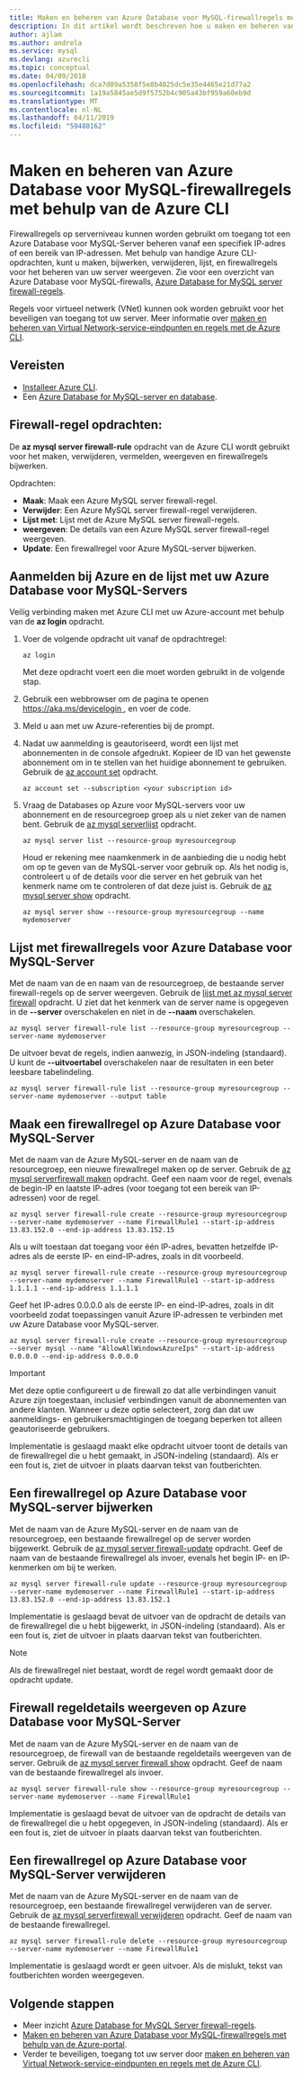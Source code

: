 ```yaml
---
title: Maken en beheren van Azure Database voor MySQL-firewallregels met behulp van Azure CLI
description: In dit artikel wordt beschreven hoe u maken en beheren van Azure Database voor MySQL-firewallregels met behulp van Azure CLI-opdrachtregel.
author: ajlam
ms.author: andrela
ms.service: mysql
ms.devlang: azurecli
ms.topic: conceptual
ms.date: 04/09/2018
ms.openlocfilehash: dca7d09a5358f5e8b4025dc5e35e4465e21d77a2
ms.sourcegitcommit: 1a19a5845ae5d9f5752b4c905a43bf959a60eb9d
ms.translationtype: MT
ms.contentlocale: nl-NL
ms.lasthandoff: 04/11/2019
ms.locfileid: "59488162"
---
```

# <a name="create-and-manage-azure-database-for-mysql-firewall-rules-by-using-the-azure-cli"></a>Maken en beheren van Azure Database voor MySQL-firewallregels met behulp van de Azure CLI
Firewallregels op serverniveau kunnen worden gebruikt om toegang tot een Azure Database voor MySQL-Server beheren vanaf een specifiek IP-adres of een bereik van IP-adressen. Met behulp van handige Azure CLI-opdrachten, kunt u maken, bijwerken, verwijderen, lijst, en firewallregels voor het beheren van uw server weergeven. Zie voor een overzicht van Azure Database voor MySQL-firewalls, [Azure Database for MySQL server firewall-regels](./concepts-firewall-rules.md).

Regels voor virtueel netwerk (VNet) kunnen ook worden gebruikt voor het beveiligen van toegang tot uw server. Meer informatie over [maken en beheren van Virtual Network-service-eindpunten en regels met de Azure CLI](howto-manage-vnet-using-cli.md).

## <a name="prerequisites"></a>Vereisten
* [Installeer Azure CLI](https://docs.microsoft.com/cli/azure/install-azure-cli).
* Een [Azure Database for MySQL-server en database](quickstart-create-mysql-server-database-using-azure-cli.md).

## <a name="firewall-rule-commands"></a>Firewall-regel opdrachten:
De **az mysql server firewall-rule** opdracht van de Azure CLI wordt gebruikt voor het maken, verwijderen, vermelden, weergeven en firewallregels bijwerken.

Opdrachten:
- **Maak**: Maak een Azure MySQL server firewall-regel.
- **Verwijder**: Een Azure MySQL server firewall-regel verwijderen.
- **Lijst met**: Lijst met de Azure MySQL server firewall-regels.
- **weergeven**: De details van een Azure MySQL server firewall-regel weergeven.
- **Update**: Een firewallregel voor Azure MySQL-server bijwerken.

## <a name="sign-in-to-azure-and-list-your-azure-database-for-mysql-servers"></a>Aanmelden bij Azure en de lijst met uw Azure Database voor MySQL-Servers
Veilig verbinding maken met Azure CLI met uw Azure-account met behulp van de **az login** opdracht.

1. Voer de volgende opdracht uit vanaf de opdrachtregel:
    ```azurecli
    az login
    ```
   Met deze opdracht voert een die moet worden gebruikt in de volgende stap.

2. Gebruik een webbrowser om de pagina te openen [ https://aka.ms/devicelogin ](https://aka.ms/devicelogin), en voer de code.

3. Meld u aan met uw Azure-referenties bij de prompt.

4. Nadat uw aanmelding is geautoriseerd, wordt een lijst met abonnementen in de console afgedrukt. Kopieer de ID van het gewenste abonnement om in te stellen van het huidige abonnement te gebruiken. Gebruik de [az account set](/cli/azure/account#az-account-set) opdracht.
    ```azurecli-interactive
    az account set --subscription <your subscription id>
    ```

5. Vraag de Databases op Azure voor MySQL-servers voor uw abonnement en de resourcegroep groep als u niet zeker van de namen bent. Gebruik de [az mysql serverlijst](/cli/azure/mysql/server#az-mysql-server-list) opdracht.

    ```azurecli-interactive
    az mysql server list --resource-group myresourcegroup
    ```

   Houd er rekening mee naamkenmerk in de aanbieding die u nodig hebt om op te geven van de MySQL-server voor gebruik op. Als het nodig is, controleert u of de details voor die server en het gebruik van het kenmerk name om te controleren of dat deze juist is. Gebruik de [az mysql server show](/cli/azure/mysql/server#az-mysql-server-show) opdracht.

    ```azurecli-interactive
    az mysql server show --resource-group myresourcegroup --name mydemoserver
    ```

## <a name="list-firewall-rules-on-azure-database-for-mysql-server"></a>Lijst met firewallregels voor Azure Database voor MySQL-Server 
Met de naam van de en naam van de resourcegroep, de bestaande server firewall-regels op de server weergeven. Gebruik de [lijst met az mysql server firewall](/cli/azure/mysql/server/firewall-rule#az-mysql-server-firewall-rule-list) opdracht.  U ziet dat het kenmerk van de server name is opgegeven in de **--server** overschakelen en niet in de **--naam** overschakelen. 
```azurecli-interactive
az mysql server firewall-rule list --resource-group myresourcegroup --server-name mydemoserver
```
De uitvoer bevat de regels, indien aanwezig, in JSON-indeling (standaard). U kunt de **--uitvoertabel** overschakelen naar de resultaten in een beter leesbare tabelindeling.
```azurecli-interactive
az mysql server firewall-rule list --resource-group myresourcegroup --server-name mydemoserver --output table
```
## <a name="create-a-firewall-rule-on-azure-database-for-mysql-server"></a>Maak een firewallregel op Azure Database voor MySQL-Server
Met de naam van de Azure MySQL-server en de naam van de resourcegroep, een nieuwe firewallregel maken op de server. Gebruik de [az mysql serverfirewall maken](/cli/azure/mysql/server/firewall-rule#az-mysql-server-firewall-rule-create) opdracht. Geef een naam voor de regel, evenals de begin-IP en laatste IP-adres (voor toegang tot een bereik van IP-adressen) voor de regel.
```azurecli-interactive
az mysql server firewall-rule create --resource-group myresourcegroup --server-name mydemoserver --name FirewallRule1 --start-ip-address 13.83.152.0 --end-ip-address 13.83.152.15
```

Als u wilt toestaan dat toegang voor één IP-adres, bevatten hetzelfde IP-adres als de eerste IP- en eind-IP-adres, zoals in dit voorbeeld.
```azurecli-interactive
az mysql server firewall-rule create --resource-group myresourcegroup --server-name mydemoserver --name FirewallRule1 --start-ip-address 1.1.1.1 --end-ip-address 1.1.1.1
```

Geef het IP-adres 0.0.0.0 als de eerste IP- en eind-IP-adres, zoals in dit voorbeeld zodat toepassingen vanuit Azure IP-adressen te verbinden met uw Azure Database voor MySQL-server.
```azurecli-interactive
az mysql server firewall-rule create --resource-group myresourcegroup --server mysql --name "AllowAllWindowsAzureIps" --start-ip-address 0.0.0.0 --end-ip-address 0.0.0.0
```

> [!IMPORTANT]
> Met deze optie configureert u de firewall zo dat alle verbindingen vanuit Azure zijn toegestaan, inclusief verbindingen vanuit de abonnementen van andere klanten. Wanneer u deze optie selecteert, zorg dan dat uw aanmeldings- en gebruikersmachtigingen de toegang beperken tot alleen geautoriseerde gebruikers.
> 

Implementatie is geslaagd maakt elke opdracht uitvoer toont de details van de firewallregel die u hebt gemaakt, in JSON-indeling (standaard). Als er een fout is, ziet de uitvoer in plaats daarvan tekst van foutberichten.

## <a name="update-a-firewall-rule-on-azure-database-for-mysql-server"></a>Een firewallregel op Azure Database voor MySQL-server bijwerken 
Met de naam van de Azure MySQL-server en de naam van de resourcegroep, een bestaande firewallregel op de server worden bijgewerkt. Gebruik de [az mysql server firewall-update](/cli/azure/mysql/server/firewall-rule#az-mysql-server-firewall-rule-update) opdracht. Geef de naam van de bestaande firewallregel als invoer, evenals het begin IP- en IP-kenmerken om bij te werken.
```azurecli-interactive
az mysql server firewall-rule update --resource-group myresourcegroup --server-name mydemoserver --name FirewallRule1 --start-ip-address 13.83.152.0 --end-ip-address 13.83.152.1
```
Implementatie is geslaagd bevat de uitvoer van de opdracht de details van de firewallregel die u hebt bijgewerkt, in JSON-indeling (standaard). Als er een fout is, ziet de uitvoer in plaats daarvan tekst van foutberichten.

> [!NOTE]
> Als de firewallregel niet bestaat, wordt de regel wordt gemaakt door de opdracht update.

## <a name="show-firewall-rule-details-on-azure-database-for-mysql-server"></a>Firewall regeldetails weergeven op Azure Database voor MySQL-Server
Met de naam van de Azure MySQL-server en de naam van de resourcegroep, de firewall van de bestaande regeldetails weergeven van de server. Gebruik de [az mysql server firewall show](/cli/azure/mysql/server/firewall-rule#az-mysql-server-firewall-rule-show) opdracht. Geef de naam van de bestaande firewallregel als invoer.
```azurecli-interactive
az mysql server firewall-rule show --resource-group myresourcegroup --server-name mydemoserver --name FirewallRule1
```
Implementatie is geslaagd bevat de uitvoer van de opdracht de details van de firewallregel die u hebt opgegeven, in JSON-indeling (standaard). Als er een fout is, ziet de uitvoer in plaats daarvan tekst van foutberichten.

## <a name="delete-a-firewall-rule-on-azure-database-for-mysql-server"></a>Een firewallregel op Azure Database voor MySQL-Server verwijderen
Met de naam van de Azure MySQL-server en de naam van de resourcegroep, een bestaande firewallregel verwijderen van de server. Gebruik de [az mysql serverfirewall verwijderen](/cli/azure/mysql/server/firewall-rule#az-mysql-server-firewall-rule-delete) opdracht. Geef de naam van de bestaande firewallregel.
```azurecli-interactive
az mysql server firewall-rule delete --resource-group myresourcegroup --server-name mydemoserver --name FirewallRule1
```
Implementatie is geslaagd wordt er geen uitvoer. Als de mislukt, tekst van foutberichten worden weergegeven.

## <a name="next-steps"></a>Volgende stappen
- Meer inzicht [Azure Database for MySQL Server firewall-regels](./concepts-firewall-rules.md).
- [Maken en beheren van Azure Database voor MySQL-firewallregels met behulp van de Azure-portal](./howto-manage-firewall-using-portal.md).
- Verder te beveiligen, toegang tot uw server door [maken en beheren van Virtual Network-service-eindpunten en regels met de Azure CLI](howto-manage-vnet-using-cli.md).